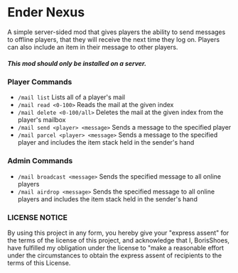 # Ender Nexus

A simple server-sided mod that gives players the ability to send messages to offline players, that they will receive the next time they log on. Players can also include an item in their message to other players.

##### This mod should only be installed on a server.

### Player Commands
* ```/mail list``` Lists all of a player's mail
* ```/mail read <0-100>``` Reads the mail at the given index
* ```/mail delete <0-100/all>``` Deletes the mail at the given index from the player's mailbox
* ```/mail send <player> <message>``` Sends a message to the specified player
* ```/mail parcel <player> <message>``` Sends a message to the specified player and includes the item stack held in the sender's hand

### Admin Commands
* ```/mail broadcast <message>``` Sends the specified message to all online players
* ```/mail airdrop <message>``` Sends the specified message to all online players and includes the item stack held in the sender's hand

### LICENSE NOTICE
By using this project in any form, you hereby give your "express assent" for the terms of the license of this project, and acknowledge that I, BorisShoes, have fulfilled my obligation under the license to "make a reasonable effort under the circumstances to obtain the express assent of recipients to the terms of this License.
